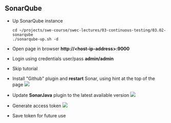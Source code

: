 
## SonarQube
* Up SonarQube instance
  ```
  cd ~/projects/swe-course/swec-lectures/03-continuous-testing/03.02-sonarqube
  ./sonarqube-up.sh -d
  ```
* Open page in browser **http://\<host-ip-address\>:9000**
* Login using credentials user/pass **admin/admin**
* Skip tutorial

* Install "Github" plugin and **restart** Sonar, using hint at the top of the page
  ![](https://github.com/swe-course/swec-lectures/raw/master/imgs/sonar-01.png)

* Update **SonarJava** plugin to the latest available version
  ![](https://github.com/swe-course/swec-lectures/raw/master/imgs/sonar-03.png)

* Generate access token
  ![](https://github.com/swe-course/swec-lectures/raw/master/imgs/sonar-02.png)

* Save token for future use
